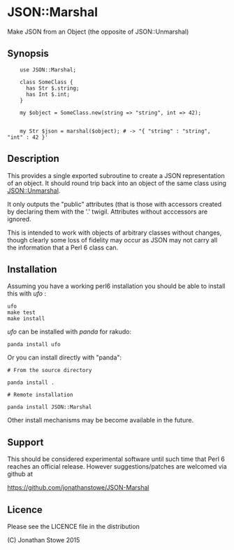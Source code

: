 # JSON::Marshal

Make JSON from an Object (the opposite of JSON::Unmarshal)

## Synopsis

```
    use JSON::Marshal;

    class SomeClass {
      has Str $.string;
      has Int $.int;
    }

    my $object = SomeClass.new(string => "string", int => 42);


    my Str $json = marshal($object); # -> "{ "string" : "string", "int" : 42 }'

```

## Description

This provides a single exported subroutine to create a JSON representation
of an object.  It should round trip back into an object of the same class
using [JSON::Unmarshal](https://github.com/tadzik/JSON-Unmarshal).

It only outputs the "public" attributes (that is those with accessors
created by declaring them with the '.' twigil. Attributes without acccessors
are ignored.

This is intended to work with objects of arbitrary classes without changes,
though clearly some loss of fidelity may occur as JSON may not carry all
the information that a Perl 6 class can.

## Installation

Assuming you have a working perl6 installation you should be able to
install this with *ufo* :

    ufo
    make test
    make install

*ufo* can be installed with *panda* for rakudo:

    panda install ufo

Or you can install directly with "panda":

    # From the source directory
   
    panda install .

    # Remote installation

    panda install JSON::Marshal

Other install mechanisms may be become available in the future.

## Support

This should be considered experimental software until such time that
Perl 6 reaches an official release.  However suggestions/patches are
welcomed via github at

   https://github.com/jonathanstowe/JSON-Marshal

## Licence

Please see the LICENCE file in the distribution

(C) Jonathan Stowe 2015

